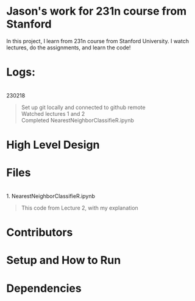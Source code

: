 # Jason's work for 231n course from Stanford
In this project, I learn from 231n course from Stanford University. I watch lectures, do the assignments, and learn the code!

# Logs:
<br>230218 
>Set up git locally and connected to github remote
><br>Watched lectures 1 and 2
><br>Completed NearestNeighborClassifieR.ipynb

# High Level Design
# Files
<br>1. NearestNeighborClassifieR.ipynb
>This code from Lecture 2, with my explanation
# Contributors
# Setup and How to Run
# Dependencies
